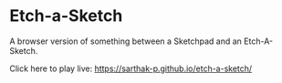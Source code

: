 # Etch-a-Sketch

A browser version of something between a Sketchpad and an Etch-A-Sketch.

Click here to play live: https://sarthak-p.github.io/etch-a-sketch/

